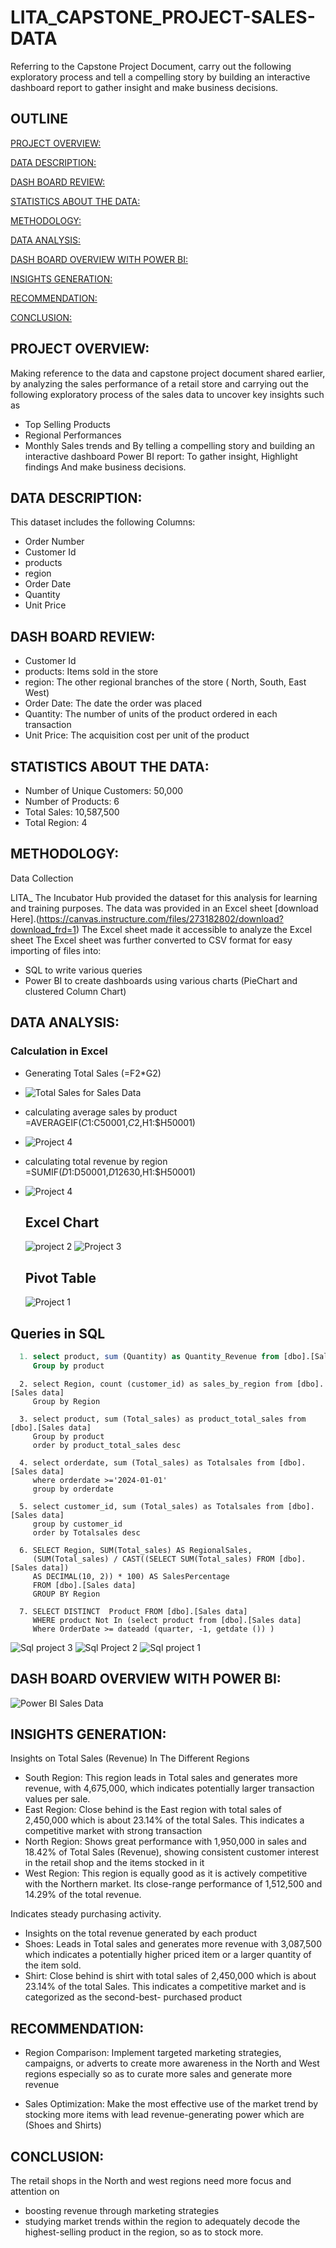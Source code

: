 # LITA_CAPSTONE_PROJECT-SALES-DATA
Referring to the Capstone Project Document, carry out the following exploratory process and tell a compelling story by building an interactive dashboard report to gather insight and make business decisions.

## OUTLINE

[ PROJECT OVERVIEW: ](PROJECT-OVERVIEW)

[ DATA DESCRIPTION: ](data-description)

[ DASH BOARD REVIEW: ](dashboard-review)

[ STATISTICS ABOUT THE DATA: ](statistics-about-the-dataset)

[METHODOLOGY:](methodology)

[DATA ANALYSIS:](data-analysis)

[DASH BOARD OVERVIEW WITH POWER BI:](dashboard-overview-with-powerbi)

[INSIGHTS GENERATION:](insights-generation)

[RECOMMENDATION:](recommendation)

[CONCLUSION:](conclusion)

## PROJECT OVERVIEW:

Making reference to the data and capstone project document shared earlier, by analyzing the sales performance of a retail store and carrying out the following exploratory process of the sales data to uncover key insights such as

- Top Selling Products
-  Regional Performances
-  Monthly Sales trends and By telling a compelling story and building an interactive dashboard Power BI report: To gather insight, Highlight findings And make business decisions.

## DATA DESCRIPTION:

This dataset includes the following Columns:

- Order Number
- Customer Id
- products
- region
- Order Date
- Quantity
- Unit Price

## DASH BOARD REVIEW:

- Customer Id
- products: Items sold in the store
- region: The other regional branches of the store ( North, South, East West)
- Order Date: The date the order was placed
- Quantity: The number of units of the product ordered in each transaction
- Unit Price: The acquisition cost per unit of the product

## STATISTICS ABOUT THE DATA:

- Number of Unique Customers: 50,000 
- Number of Products: 6
- Total Sales: 10,587,500
- Total Region: 4

## METHODOLOGY:

Data Collection

LITA_ The Incubator Hub provided the dataset for this analysis for learning and training purposes. The data was provided in an Excel sheet [download Here].(https://canvas.instructure.com/files/273182802/download?download_frd=1)
The Excel sheet made it accessible to analyze the Excel sheet The Excel sheet was further converted to CSV format for easy importing of files into:
- SQL to write various queries
- Power BI to create dashboards using various charts (PieChart and clustered Column Chart)

## DATA ANALYSIS: 

### Calculation in Excel
- Generating Total Sales (=F2*G2)
- ![Total Sales for Sales Data](https://github.com/user-attachments/assets/7e90ba29-a176-4cd1-8c8b-9d03c9361b0e)

- calculating average sales by product  =AVERAGEIF($C1:$C50001,$C2,$H1:$H50001)
- ![Project 4](https://github.com/user-attachments/assets/d20ff639-09ae-4d4d-a0aa-9525fa845a04)

- calculating total revenue by region  =SUMIF($D1:$D50001,$D12630,$H1:$H50001)
- ![Project 4](https://github.com/user-attachments/assets/7ceb8900-cb3f-409e-8c63-1b0f578998ef)

  ## Excel Chart
  
  ![project 2](https://github.com/user-attachments/assets/8838f738-42d1-488a-ab80-5b3d1cdf905f)
  ![Project 3](https://github.com/user-attachments/assets/cee8d208-0143-4d15-a4e0-195b3368c375)

  ## Pivot Table

  ![Project 1](https://github.com/user-attachments/assets/79365e24-f479-4f81-a0f5-b5682f081b48)

## Queries in SQL

``` SQL
  1. select product, sum (Quantity) as Quantity_Revenue from [dbo].[Sales data]
     Group by product
```
```
  2. select Region, count (customer_id) as sales_by_region from [dbo].[Sales data]
     Group by Region
```
```
  3. select product, sum (Total_sales) as product_total_sales from [dbo].[Sales data]
     Group by product
     order by product_total_sales desc
```
```
  4. select orderdate, sum (Total_sales) as Totalsales from [dbo].[Sales data]
     where orderdate >='2024-01-01'
     group by orderdate
```
```
  5. select customer_id, sum (Total_sales) as Totalsales from [dbo].[Sales data]
     group by customer_id
     order by Totalsales desc
```
```
  6. SELECT Region, SUM(Total_sales) AS RegionalSales, 
     (SUM(Total_sales) / CAST((SELECT SUM(Total_sales) FROM [dbo].[Sales data])
     AS DECIMAL(10, 2)) * 100) AS SalesPercentage
     FROM [dbo].[Sales data]
     GROUP BY Region
```
```
  7. SELECT DISTINCT  Product FROM [dbo].[Sales data]
     WHERE product Not In (select product from [dbo].[Sales data]
     Where OrderDate >= dateadd (quarter, -1, getdate ()) )
```
![Sql project 3](https://github.com/user-attachments/assets/76cc3fdd-50e5-4f4f-b42a-18f5e826f83b)
![Sql Project 2](https://github.com/user-attachments/assets/0cb67e3b-57f7-4984-a49c-9443b585c293)
![Sql project 1](https://github.com/user-attachments/assets/650e2889-d054-4043-a8ab-d5c14febe666)

## DASH BOARD OVERVIEW WITH POWER BI:

![Power BI Sales Data](https://github.com/user-attachments/assets/788c5fca-f08f-4ad5-bea1-8e8942c06c64)

## INSIGHTS GENERATION:

Insights on Total Sales (Revenue) In The Different Regions
- South Region: This region leads in Total sales and generates more revenue, with 4,675,000, which indicates potentially larger transaction values per sale.
- East Region: Close behind is the East region with total sales of 2,450,000 which is about 23.14% of the total Sales. This indicates a competitive market with strong transaction
- North Region: Shows great performance with 1,950,000 in sales and 18.42% of Total Sales (Revenue), showing consistent customer interest in the retail shop and the items stocked in it
- West Region: This region is equally good as it is actively competitive with the Northern market. Its close-range performance of 1,512,500 and 14.29% of the total revenue.

Indicates steady purchasing activity.
- Insights on the total revenue generated by each product
- Shoes: Leads in Total sales and generates more revenue with 3,087,500 which indicates a potentially higher priced item or a larger quantity of the item sold.
- Shirt: Close behind is shirt with total sales of 2,450,000 which is about 23.14% of the total Sales. This indicates a competitive market and is categorized as the second-best- 
  purchased product

## RECOMMENDATION:

- Region Comparison: Implement targeted marketing strategies, campaigns, or adverts to create more awareness in the North and West regions especially so as to curate more sales and generate more revenue

- Sales Optimization: Make the most effective use of the market trend by stocking more items with lead revenue-generating power which are (Shoes and Shirts)

## CONCLUSION:

The retail shops in the North and west regions need more focus and attention on

- boosting revenue through marketing strategies
- studying market trends within the region to adequately decode the highest-selling product in the region, so as to stock more.
